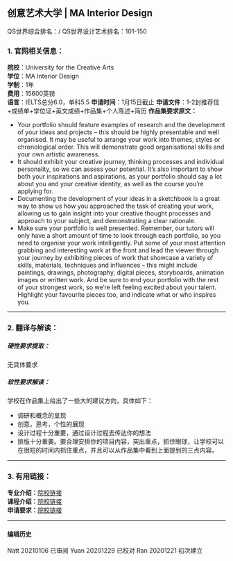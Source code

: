 ##  创意艺术大学 | MA Interior Design

QS世界综合排名：/
QS世界设计艺术排名：101-150

### 1. 官网相关信息：

**院校**：University for the Creative Arts  
**学位**：MA Interior Design  
**学制**：1年  
**费用**：15600英镑  
**语言**：IELTS总分6.0，单科5.5
**申请时间**：1月15日截止
**申请文件**：1-2封推荐信+成绩单+学位证+英文成绩+作品集+个人陈述+简历
**作品集要求原文：**  
- Your portfolio should feature examples of research and the development of your ideas and projects – this should be highly presentable and well organised. It may be useful to arrange your work into themes, styles or chronological order. This will demonstrate good organisational skills and your own artistic awareness.
- It should exhibit your creative journey, thinking processes and individual personality, so we can assess your potential. It’s also important to show both your inspirations and aspirations, as your portfolio should say a lot about you and your creative identity, as well as the course you’re applying for.
- Documenting the development of your ideas in a sketchbook is a great way to show us how you approached the task of creating your work, allowing us to gain insight into your creative thought processes and approach to your subject, and demonstrating a clear rationale.
- Make sure your portfolio is well presented. Remember, our tutors will only have a short amount of time to look through each portfolio, so you need to organise your work intelligently. Put some of your most attention grabbing and interesting work at the front and lead the viewer through your journey by exhibiting pieces of work that showcase a variety of skills, materials, techniques and influences – this might include paintings, drawings, photography, digital pieces, storyboards, animation images or written work. And be sure to end your portfolio with the rest of your strongest work, so we’re left feeling excited about your talent. Highlight your favourite pieces too, and indicate what or who inspires you.





---


### 2. 翻译与解读：

##### 硬性要求提取：
无具体要求


##### 软性要求解读：
学校在作品集上给出了一些大的建议方向，具体如下：
- 调研和概念的呈现
- 创意，思考，个性的展现
- 设计过程十分重要，通过设计过程去传达你的想法
- 排版十分重要。要合理安排你的项目内容，突出重点，抓住眼球，让学校可以在很短的时间内抓住重点，并且可以从作品集中看到上面提到的三点内容。

---


### 3. 有用链接：

**专业介绍：**[院校链接](https://www.uca.ac.uk/study/courses/ma-interior-design/)  
**课程介绍：**[院校链接](http://webdocs.ucreative.ac.uk/Interior_Design_MA_C_PSpecA_201920-1537529760012.pdf)  
**申请要求：**[院校链接](https://www.uca.ac.uk/international/international-country-entry-requirements/china/)         



---


#### 编辑历史
Natt 20210106 已审阅
Yuan 20201229 已校对
Ran 20201221 初次建立
